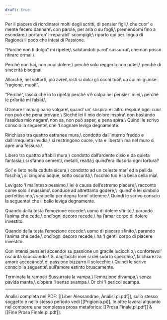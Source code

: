 ```yaml
---
draft: true
---
```

Per il piacere di riordinare\\
molti degli scritti, di pensier figli,\\
che cuor’ e mente fecero dannare\\
con parole, per aria o su fogli,\\
premendomi fino a esondare,\\
portaron’ irreparabil’ scompigli;\\
riporto qui per lingua di Ragione\\
il poco che intesi di Passione.

“Purché non ti dolga” mi ripetei;\\
salutandoti parol’ sussurrai\\
che non posso ritirare ormai.\\

Perché non hai, non puoi dolere,\\
perché solo reggerlo non potei,\\
perché di sincerità bisognai.

Allorché, nel voltarti, più avrei\\
visti sì dolci gli occhi tuoi\\
da cui mi giunse: “ragione, muoi!”.

“Perché”, lascia che io lo ripeta\\
perché v’è colpa nei pensier’ miei,\\
perché le prïorità mi falsai.\\

D’amore l’immaginario volgare\\
quand’ un’ sospira e l’altro respira\\
ogni cuor non può che pena provare.\\
Sicché lei il mio dolore inspira\\
non bastando l’assiduo mio negare\\
non sa, non può saper, e pena spira.\\
Quindi le scrivo conscio la seguente\\
che ‘l sognare leviga degnamente.

Rinchiuso tra quattro estranee mura,\\
condotto dall’interno freddo e dall’irrequieta invidia,\\
si restringono cuore, vita e libertà;\\
ma nel muro si apre una fessura.\\

Libero tra quattro affabili mura,\\
condotto dall’ardente disio e da quieta fantasia,\\
si sfanno cementi, metalli, realtà;\\
quind’era illusoria ogni tortura?

Sol’ e lieto nella caduta sicura,\\
condotto ad un celeste mar’ ed a pallida foschia,\\
si cingono acque, sotto oscurità,\\
l’occhio tuo è la bella cella mia\\

Levigato ‘l malinteso pessimo,\\
lei è causa dell’estremo piacere;\\
racconto come solo il massimo\\
conduce ad altrettanto godere,\\
 quind’ è lei simbolo perfettissimo,\\
scalpello per degna form’ ottenere.\\
Quindi le scrivo conscio la seguente\\
che il bello leviga degnamente.  

Quando dalla testa l’emozione eccede:\\
uomo di dolere sfinito,\\
parando l’anima che cede,\\
ond’ogni decoro recede,\\
ha l’amar corpo di dolere investito.

Quando dalla testa l’emozione eccede:\\
uomo di piacere sfinito,\\
parando l’anima che cede,\\
ond’ogni decoro recede,\\
ha ‘l gentil corpo di piacere investito.

Con intensi pensieri accendo\\
su passione un gracile lucicchio,\\
confortevol’ oscurità scacciando.\\
Sì dagl’occhi miei sì dei suoi lo specchio,\\
la chiarezza amore accecando\\
di passione bizzarro il solecchio.\\
Quindi le scrivo conscio la seguente\\
sull’amore estinto bruscamente.

Terminata la rampa:\\
Sussurrata la vampa,\\
l’emozione divampa,\\
senza pavida manta,\\
d’opera ‘l senso svampa.\\
Or chi ’l pericol scampa.

---
Analisi completa nel PDF: [[Liber Alessandrae, Analisi.pi.pdf]], sullo stesso soggetto e nello stesso periodo vedi [[Prigionia.pi]]. In oltre lavorai alquanto nel comporre una complessa prosa metaforica: [[Prosa Finale.pi.pdf]] & [[Fine Prosa Finale.pi.pdf]].